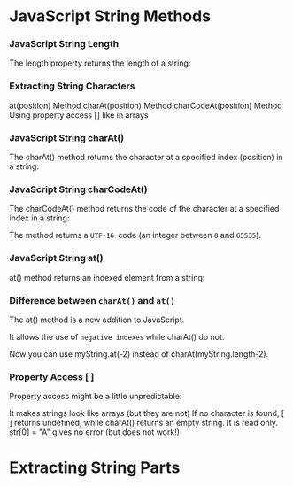 # JavaScript String Methods 

### JavaScript String Length
The length property returns the length of a string:


### Extracting String Characters
 at(position) Method
 charAt(position) Method
 charCodeAt(position) Method
Using property access [] like in arrays


### JavaScript String charAt()
The charAt() method returns the character at a specified index (position) in a string:


### JavaScript String charCodeAt()
The charCodeAt() method returns the code of the character at a specified index in a string:

The method returns a `UTF-16 `code (an integer between `0` and `65535`).

### JavaScript String at()


at() method returns an indexed element from a string:

### Difference between `charAt()` and `at()`

The at() method is a new addition to JavaScript.

It allows the use of `negative indexes` while charAt() do not.

Now you can use myString.at(-2) instead of charAt(myString.length-2).

### Property Access [ ]

Property access might be a little unpredictable:

It makes strings look like arrays (but they are not)
If no character is found, [ ] returns undefined, while charAt() returns an empty string.
It is read only. str[0] = "A" gives no error (but does not work!)


# Extracting String Parts


